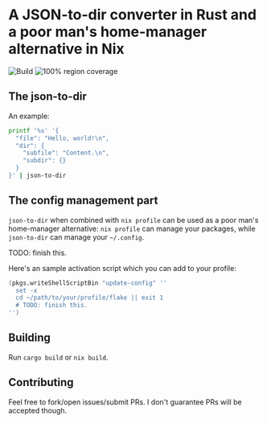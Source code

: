 # A JSON-to-dir converter in Rust and a poor man's home-manager alternative in Nix

![Build](https://github.com/alurm/json-to-dir/actions/workflows/build.yaml/badge.svg)
![100% region coverage](https://github.com/alurm/json-to-dir/actions/workflows/coverage.yaml/badge.svg)

## The json-to-dir

An example:

```sh
printf '%s' '{
  "file": "Hello, world!\n",
  "dir": {
    "subfile": "Content.\n",
    "subdir": {}
  }
}' | json-to-dir
```

## The config management part

`json-to-dir` when combined with `nix profile` can be used as a poor man's home-manager alternative: `nix profile` can manage your packages, while `json-to-dir` can manage your `~/.config`.

TODO: finish this.

Here's an sample activation script which you can add to your profile:

```nix
(pkgs.writeShellScriptBin "update-config" ''
  set -x
  cd ~/path/to/your/profile/flake || exit 1
  # TODO: finish this.
'')
```

## Building

Run `cargo build` or `nix build`.

## Contributing

Feel free to fork/open issues/submit PRs. I don't guarantee PRs will be accepted though.
